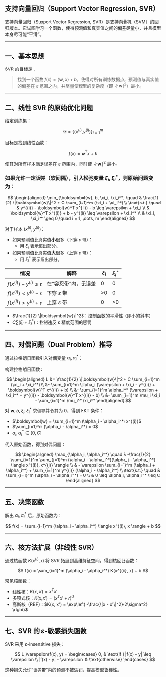 
## 支持向量回归（Support Vector Regression, SVR）

支持向量回归（Support Vector Regression, SVR）是支持向量机（SVM）的回归版本。它试图学习一个函数，使得预测值和真实值之间的偏差尽量小，并且模型本身尽可能“平滑”。

---

## 一、基本思想

SVR 的目标是：

> 找到一个函数 $f(x) = \langle \boldsymbol{w}, x \rangle + b$，使得对所有训练数据点，预测值与真实值的偏差在 $\varepsilon$ 范围之内，并尽量使模型的复杂度（即 $\|\boldsymbol{w}\|^2$）最小。

---

## 二、线性 SVR 的原始优化问题

给定训练集：

$$
\mathcal{D} = \{(x^{(i)}, y^{(i)})\}_{i=1}^m
$$

目标是找到线性函数：

$$
f(x) = \boldsymbol{w}^T x + b
$$

使其对所有样本满足误差在 $\varepsilon$ 范围内，同时使 $\|\boldsymbol{w}\|^2$ 最小。

### 如果允许一定误差（软间隔），引入松弛变量 $\xi_i, \xi_i^*$，则原始问题变为：

$$
\begin{aligned}
\min_{\boldsymbol{w}, b, \xi_i, \xi_i^*} \quad & \frac{1}{2} \|\boldsymbol{w}\|^2 + C \sum_{i=1}^m (\xi_i + \xi_i^*) \\
\text{s.t.} \quad & y^{(i)} - \boldsymbol{w}^T x^{(i)} - b \leq \varepsilon + \xi_i \\
& \boldsymbol{w}^T x^{(i)} + b - y^{(i)} \leq \varepsilon + \xi_i^* \\
& \xi_i, \xi_i^* \geq 0,\quad i = 1, \dots, m
\end{aligned}
$$

对于样本 $(x^{(i)}, y^{(i)})$：

- 如果预测值比真实值**小**很多（下穿 $\varepsilon$ 带）：
  - 用 $\xi_i$ 表示超出部分。
- 如果预测值比真实值**大**很多（上穿 $\varepsilon$ 带）：
  - 用 $\xi_i^*$ 表示超出部分。


| 情况                                     | 解释                 | $\xi_i$ | $\xi_i^*$ |
| -------------------------------------- | ------------------ | ------- | --------- |
| $f(x^{(i)}) - y^{(i)}\leq \varepsilon$ | 在“容忍带”内，无误差        | 0       | 0         |
| $f(x^{(i)}) < y^{(i)} - \varepsilon$   | 下穿 $\varepsilon$ 带 | >0      | 0         |
| $f(x^{(i)}) > y^{(i)} + \varepsilon$   | 上穿 $\varepsilon$ 带 | 0       | >0        |

- $\frac{1}{2} \|\boldsymbol{w}\|^2$：控制函数的平滑性（即小的斜率）
- $C \sum (\xi_i + \xi_i^*)$：控制违反 $\varepsilon$ 精度范围的惩罚

---

## 四、对偶问题（Dual Problem）推导

通过拉格朗日函数引入对偶变量 $\alpha_i, \alpha_i^*$：

构建拉格朗日函数：

$$
\begin{aligned}
L &= \frac{1}{2} \|\boldsymbol{w}\|^2 + C \sum_{i=1}^m (\xi_i + \xi_i^*) \\
&- \sum_{i=1}^m \alpha_i (\varepsilon + \xi_i - y^{(i)} + \boldsymbol{w}^T x^{(i)} + b) \\
&- \sum_{i=1}^m \alpha_i^* (\varepsilon + \xi_i^* + y^{(i)} - \boldsymbol{w}^T x^{(i)} - b) \\
&- \sum_{i=1}^m \mu_i \xi_i - \sum_{i=1}^m \mu_i^* \xi_i^*
\end{aligned}
$$

对 $\boldsymbol{w}, b, \xi_i, \xi_i^*$ 求偏导并令其为 0，得到 KKT 条件：

- $\boldsymbol{w} = \sum_{i=1}^m (\alpha_i - \alpha_i^*) x^{(i)}$
- $\sum_{i=1}^m (\alpha_i - \alpha_i^*) = 0$
- $\alpha_i, \alpha_i^* \in [0, C]$

代入原始函数，得到对偶问题：

$$
\begin{aligned}
\max_{\alpha_i, \alpha_i^*} \quad & -\frac{1}{2} \sum_{i=1}^m \sum_{j=1}^m (\alpha_i - \alpha_i^*)(\alpha_j - \alpha_j^*) \langle x^{(i)}, x^{(j)} \rangle \\
& - \varepsilon \sum_{i=1}^m (\alpha_i + \alpha_i^*) + \sum_{i=1}^m y^{(i)} (\alpha_i - \alpha_i^*) \\
\text{s.t.} \quad & \sum_{i=1}^m (\alpha_i - \alpha_i^*) = 0 \\
& 0 \leq \alpha_i, \alpha_i^* \leq C
\end{aligned}
$$

---

## 五、决策函数

解出 $\alpha_i, \alpha_i^*$ 后，原始函数为：

$$
f(x) = \sum_{i=1}^m (\alpha_i - \alpha_i^*) \langle x^{(i)}, x \rangle + b
$$

---

## 六、核方法扩展（非线性 SVR）

通过核函数 $K(x^{(i)}, x)$ 将 SVR 拓展到高维特征空间，得到核回归函数：

$$
f(x) = \sum_{i=1}^m (\alpha_i - \alpha_i^*) K(x^{(i)}, x) + b
$$

常见核函数：

- 线性核：$K(x, x') = x^T x'$
- 多项式核：$K(x, x') = (x^T x' + r)^d$
- 高斯核（RBF）：$K(x, x') = \exp\left( -\frac{\|x - x'\|^2}{2\sigma^2} \right)$

---

## 七、SVR 的 $\varepsilon$-敏感损失函数

SVR 采用 $\varepsilon$-insensitive 损失：

$$
L_\varepsilon(f(x), y) =
\begin{cases}
0, & \text{if } |f(x) - y| \leq \varepsilon \\
|f(x) - y| - \varepsilon, & \text{otherwise}
\end{cases}
$$

这种损失允许“误差带”内的预测不被惩罚，提高模型鲁棒性。


